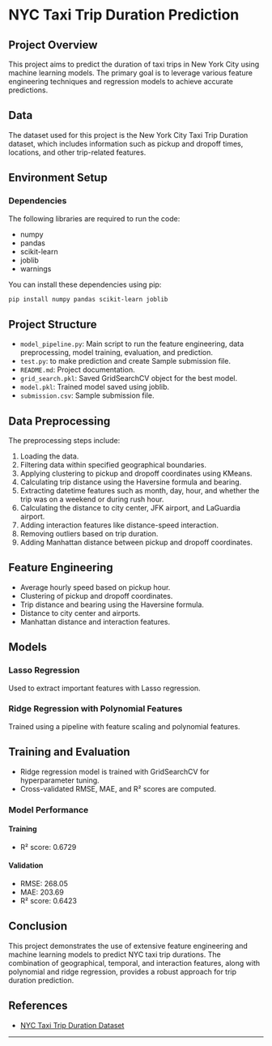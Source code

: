# NYC Taxi Trip Duration Prediction

## Project Overview

This project aims to predict the duration of taxi trips in New York City using machine learning models. The primary goal is to leverage various feature engineering techniques and regression models to achieve accurate predictions.

## Data

The dataset used for this project is the New York City Taxi Trip Duration dataset, which includes information such as pickup and dropoff times, locations, and other trip-related features.

## Environment Setup

### Dependencies

The following libraries are required to run the code:

- numpy
- pandas
- scikit-learn
- joblib
- warnings

You can install these dependencies using pip:

```bash
pip install numpy pandas scikit-learn joblib
```

## Project Structure

- `model_pipeline.py`: Main script to run the feature engineering, data preprocessing, model training, evaluation, and prediction.
- `test.py`: to make prediction and create Sample submission file.  
- `README.md`: Project documentation.
- `grid_search.pkl`: Saved GridSearchCV object for the best model.
- `model.pkl`: Trained model saved using joblib.
- `submission.csv`: Sample submission file.

## Data Preprocessing

The preprocessing steps include:

1. Loading the data.
2. Filtering data within specified geographical boundaries.
3. Applying clustering to pickup and dropoff coordinates using KMeans.
4. Calculating trip distance using the Haversine formula and bearing.
5. Extracting datetime features such as month, day, hour, and whether the trip was on a weekend or during rush hour.
6. Calculating the distance to city center, JFK airport, and LaGuardia airport.
7. Adding interaction features like distance-speed interaction.
8. Removing outliers based on trip duration.
9. Adding Manhattan distance between pickup and dropoff coordinates.

## Feature Engineering

- Average hourly speed based on pickup hour.
- Clustering of pickup and dropoff coordinates.
- Trip distance and bearing using the Haversine formula.
- Distance to city center and airports.
- Manhattan distance and interaction features.

## Models

### Lasso Regression

Used to extract important features with Lasso regression.

### Ridge Regression with Polynomial Features

Trained using a pipeline with feature scaling and polynomial features.

## Training and Evaluation

- Ridge regression model is trained with GridSearchCV for hyperparameter tuning.
- Cross-validated RMSE, MAE, and R² scores are computed.

### Model Performance

#### Training

- R² score: 0.6729

#### Validation

- RMSE: 268.05
- MAE: 203.69
- R² score: 0.6423

## Conclusion

This project demonstrates the use of extensive feature engineering and machine learning models to predict NYC taxi trip durations. The combination of geographical, temporal, and interaction features, along with polynomial and ridge regression, provides a robust approach for trip duration prediction.

## References

- [NYC Taxi Trip Duration Dataset](https://www.kaggle.com/c/nyc-taxi-trip-duration/data)

---
